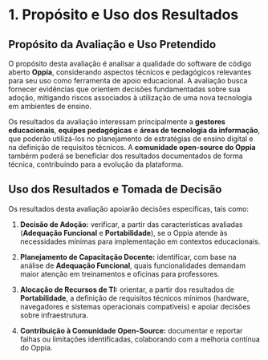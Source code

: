# 1. Propósito e Uso dos Resultados

## Propósito da Avaliação e Uso Pretendido

O propósito desta avaliação é analisar a qualidade do software de código aberto **Oppia**, considerando aspectos técnicos e pedagógicos relevantes para seu uso como ferramenta de apoio educacional. A avaliação busca fornecer evidências que orientem decisões fundamentadas sobre sua adoção, mitigando riscos associados à utilização de uma nova tecnologia em ambientes de ensino.

Os resultados da avaliação interessam principalmente a **gestores educacionais**, **equipes pedagógicas** e **áreas de tecnologia da informação**, que poderão utilizá-los no planejamento de estratégias de ensino digital e na definição de requisitos técnicos. A **comunidade open-source do Oppia** tambérm poderá se beneficiar dos resultados documentados de forma técnica, contribuindo para a evolução da plataforma.

## Uso dos Resultados e Tomada de Decisão

Os resultados desta avaliação apoiarão decisões específicas, tais como:

1. **Decisão de Adoção:** verificar, a partir das características avaliadas (**Adequação Funcional** e **Portabilidade**), se o Oppia atende às necessidades mínimas para implementação em contextos educacionais.  

2. **Planejamento de Capacitação Docente:** identificar, com base na análise de **Adequação Funcional**, quais funcionalidades demandam maior atenção em treinamentos e oficinas para professores.  

3. **Alocação de Recursos de TI:** orientar, a partir dos resultados de **Portabilidade**, a definição de requisitos técnicos mínimos (hardware, navegadores e sistemas operacionais compatíveis) e apoiar decisões sobre infraestrutura.  

4. **Contribuição à Comunidade Open-Source:** documentar e reportar falhas ou limitações identificadas, colaborando com a melhoria contínua do Oppia.  

